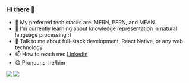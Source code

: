 ### Hi there 👋

- 🔭 My preferred tech stacks are: MERN, PERN, and MEAN
- 🌱 I’m currently learning about knowledge representation in natural language processing :)
- 💬 Talk to me about full-stack development, React Native, or any web technology.
- 📫 How to reach me: [LinkedIn](https://www.linkedin.com/in/josephsemrai/ "My LinkedIn")
- 😄 Pronouns: he/him

<a href="https://josephsemrai.com">
  <img align="left" src="https://github-readme-stats.vercel.app/api?username=JosephSemrai&show_icons=true&theme=dracula" />
</a>
<a href="https://josephsemrai.com">
  <img align="left" src="https://github-readme-stats.vercel.app/api/top-langs/?username=JosephSemrai&layout=compact" />
</a>
